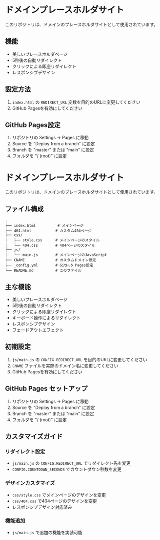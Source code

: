 # ドメインプレースホルダサイト

このリポジトリは、ドメインのプレースホルダサイトとして使用されています。

## 機能

- 美しいプレースホルダページ
- 5秒後の自動リダイレクト
- クリックによる即座リダイレクト
- レスポンシブデザイン

## 設定方法

1. `index.html` の `REDIRECT_URL` 変数を目的のURLに変更してください
2. GitHub Pagesを有効にしてください

## GitHub Pages設定

1. リポジトリの Settings → Pages に移動
2. Source を "Deploy from a branch" に設定
3. Branch を "master" または "main" に設定
4. フォルダを "/ (root)" に設定

# ドメインプレースホルダサイト

このリポジトリは、ドメインのプレースホルダサイトとして使用されています。

## ファイル構成

```text
.
├── index.html          # メインページ
├── 404.html           # カスタム404ページ
├── css/
│   ├── style.css      # メインページのスタイル
│   └── 404.css        # 404ページのスタイル
├── js/
│   └── main.js        # メインページのJavaScript
├── CNAME              # カスタムドメイン設定
├── _config.yml        # GitHub Pages設定
└── README.md          # このファイル
```

## 主な機能

- 美しいプレースホルダページ
- 5秒後の自動リダイレクト
- クリックによる即座リダイレクト
- キーボード操作によるリダイレクト
- レスポンシブデザイン
- フェードアウトエフェクト

## 初期設定

1. `js/main.js` の `CONFIG.REDIRECT_URL` を目的のURLに変更してください
2. `CNAME` ファイルを実際のドメイン名に変更してください
3. GitHub Pagesを有効にしてください

## GitHub Pages セットアップ

1. リポジトリの Settings → Pages に移動
2. Source を "Deploy from a branch" に設定
3. Branch を "master" または "main" に設定
4. フォルダを "/ (root)" に設定

## カスタマイズガイド

### リダイレクト設定

- `js/main.js` の `CONFIG.REDIRECT_URL` でリダイレクト先を変更
- `CONFIG.COUNTDOWN_SECONDS` でカウントダウン秒数を変更

### デザインカスタマイズ

- `css/style.css` でメインページのデザインを変更
- `css/404.css` で404ページのデザインを変更
- レスポンシブデザイン対応済み

### 機能追加

- `js/main.js` で追加の機能を実装可能
